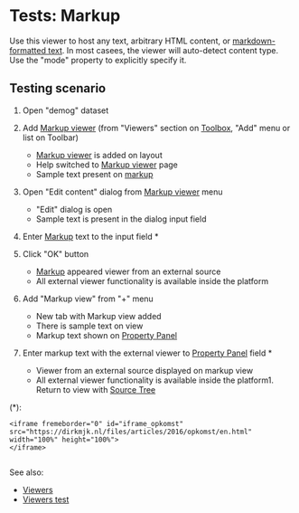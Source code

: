 <!-- TITLE: Tests: Markup Viewer -->
<!-- SUBTITLE: -->

# Tests: Markup

Use this viewer to host any text, arbitrary HTML content, or [markdown-formatted text](../features/markdown.md). In most casees,
the viewer will auto-detect content type. Use the "mode" property to explicitly specify it.

## Testing scenario

1. Open "demog" dataset

1. Add [Markup viewer](../viewers/markup.md) (from "Viewers" section on [Toolbox](../features/toolbox.md), "Add" menu or list on Toolbar)
   * [Markup viewer](../viewers/markup.md) is added on layout
   * Help switched to [Markup viewer](../viewers/markup.md) page
   * Sample text present on [markup](../viewers/markup.md)

1. Open "Edit content" dialog from [Markup viewer](../viewers/markup.md) menu
   * "Edit" dialog is open
   * Sample text is present in the dialog input field

1. Enter [Markup](../viewers/markup.md) text to the input field *

1. Click "OK" button
   * [Markup](../viewers/markup.md) appeared viewer from an external source
   * All external viewer functionality is available inside the platform
   
1. Add "Markup view" from "+" menu
   * New tab with Markup view added
   * There is sample text on view
   * Markup text shown on [Property Panel](../features/property-panel.md)
   
1. Enter markup text with the external viewer to [Property Panel](../features/property-panel.md) field *
      * Viewer from an external source displayed on markup view
      * All external viewer functionality is available inside the platform1. Return to view with [Source Tree](../entities/data-source)

(*):
```
<iframe fremeborder="0" id="iframe_opkomst" src="https://dirkmjk.nl/files/articles/2016/opkomst/en.html"
width="100%" height="100%">
</iframe>
  
```
See also:

  * [Viewers](../viewers.md)
  * [Viewers test](../viewers/viewers-test.md)
